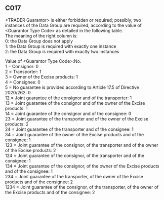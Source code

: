## C017
&lt;TRADER Guarantor&gt; is either forbidden or required; possibly, two instances of the Data Group are required, according to the value of &lt;Guarantor Type Code&gt; as detailed in the following table.  
The meaning of the right column is:  
  0: the Data Group does not apply  
  1: the Data Group is required with exactly one instance  
  2: the Data Group is required with exactly two instances  
   
Value of &lt;Guarantor Type Code&gt;:No.  
   1 = Consignor: 0  
   2 = Transporter: 1  
   3 = Owner of the Excise products: 1  
   4 = Consignee: 0  
   5 = No guarantee is provided according to Article 17.5 of Directive 2020/262: 0  
  12 = Joint guarantee of the consignor and of the transporter: 1  
  13 = Joint guarantee of the consignor and of the owner of the Excise products: 1  
  14 = Joint guarantee of the consignor and of the consignee: 0  
  23 = Joint guarantee of the transporter and of the owner of the Excise products: 2  
  24 = Joint guarantee of the transporter and of the consignee: 1  
  34 = Joint guarantee of the owner of the Excise products and of the consignee: 1  
 123 = Joint guarantee of the consignor, of the transporter and of the owner of the Excise products: 2  
 124 = Joint guarantee of the consignor, of the transporter and of the consignee: 1  
 134 = Joint guarantee of the consignor, of the owner of the Excise products and of the consignee: 1  
 234 = Joint guarantee of the transporter, of the owner of the Excise products and of the consignee: 2  
1234 = Joint guarantee of the consignor, of the transporter, of the owner of the Excise products and of the consignee: 2
